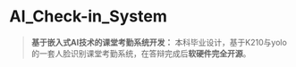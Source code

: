 # AI_Check-in_System

> **基于嵌入式AI技术的课堂考勤系统开发：**
> 本科毕业设计，基于K210与yolo的一套人脸识别课堂考勤系统，在答辩完成后**软硬件完全开源**。

